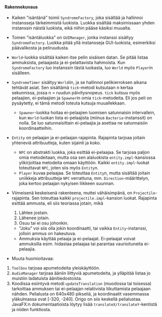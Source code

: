 <h4> Rakennekuvaus</h4>

* Kaiken "isäntänä" toimii `SyndromeFactory`, joka sisältää ja hallinnoi instansseja tärkeimmistä luokista.
Luokka sisältää maksimissaan yhden instanssin näistä luokista, eikä niihin pääse käsiksi muualta.
 * Toinen "isäntäluokka" on `GUIManager`, jonka instanssi sisältyy `SyndromeFactory`. Luokka pitää yllä instansseja GUI-luokista,
esimerkiksi päävalikosta ja peliruudusta.
 * `World`-luokka sisältää kaiken itse pelin sisäisen datan. Se pitää listaa ammuksista, pelaajasta ja ei-pelattavista hahmoista. 
Kun `SyndromeFactory` luo instanssin tästä luokasta, luo `World` myös `Player`in sisälleen.
  * `SyndromeTimer` sisältyy `World`iin, ja se hallinnoi pelikierroksen aikana tehtävät asiat. Sen sisältämä `tick`-metodi kutsutaan
  n kertaa sekunnissa, jossa n = ruudun päivitysnopeus. `tick` kutsuu myös pelaajien, ei-pelaajien ja `Spawner`in omia `tick`-metodeita.
  Eli jos peli on pysäytetty, ei tämä metodi toteuta kutsuja muuallekkaan. 
    * `Spawner`-luokka hoitaa ei-pelaajien luomisen satunnaisin intervallein, kun `World`-luokan lista ei-pelaajista (miinus `Bacteria`-instanssit)
    on nolla. Se luo satunnaisittain ei-pelaajia ja asettaa ne satunnaisiin koordinaatteihin.
    
    
* `Entity` on pelaajan ja ei-pelaajan rajapinta. Rajapinta tarjoaa joitain yhteneviä attribuutteja, kuten sijainti ja koko.
  * `NPC` on abstrakti luokka, joka esittää ei-pelaajaa. Se tarjoaa paljon omia metodeitaan, mutta osa sen alaluokista `entity.impl`-kansiossa
  ylikirjoittaa metodeita omaan käyttöön. Kaikki `entity.impl`-luokat toteuttavat `NPC`, joten siis myös `Entity`n.
  * `Player` kuvaa pelaajaa. Se toteuttaa `Entity`n, mutta sisältää joitain uniikkeja attribuutteja `NPC` verrattuna, mm. `Direction`-määrittelyn,
  joka kertoo pelaajan nykyisen liikkeen suunnan.
  
* Viimeisenä keskeisenä rakenteena, muttei vähäisimpänä, on `Projectile`-rajapinta. Sen toteuttaa kaikki `projectile.impl`-kansion
 luokat. Rajapinta esittää ammusta, eli siis teoriassa jotain, mikä 
  1. Lähtee jostain.
  2. Lähenee jotain.
  3. Osuu tai ei osu johonkin.
  
  * "Joku" voi siis olla jokin koordinaatti, tai vaikka `Entity`-instanssi, jolloin ammus on hakeutuva.
  * Ammuksia käyttää pelaaja ja ei-pelaajat. Ei-pelaajat voivat ammuksilla esim. hidastaa pelaajaa tai parantaa vaurioituneita ei-pelaajia.
  
* Muuta huomioitavaa:
 1. `Toolbox` tarjoaa apumetodeita yleiskäyttöön.
 2. `AudioManager` tarjoaa ääniin liittyviä apumetodeita, ja ylläpitää listaa jo muistiin ladatuista äänitiedostoista.
 2. Koodissa esiintyvä metodi `updateTranslation` (muodossa tai toisessa) tarkoittaa ammuksen tai ei-pelaajan relatiivista
 liikuttamista pelaajaan nähden. Pelialusta on 640x480 pikseliä, ja koordinaatit vasemmassa yläkulmassa ovat [-320, -240]. 
 Origo on siis keskellä pelialustaa. JavaFX:n dokumentaatioista löytyy lisää `translateX/translateY`-kentistä ja niiden funktiosta.
